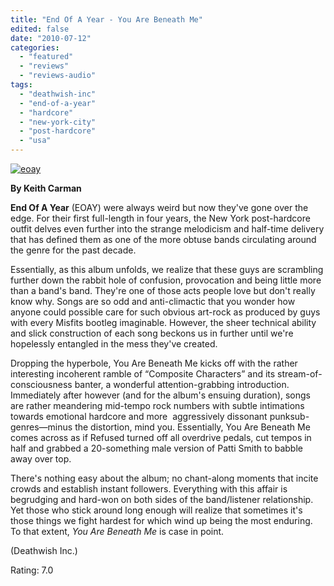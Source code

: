 ```yaml
---
title: "End Of A Year - You Are Beneath Me"
edited: false
date: "2010-07-12"
categories:
  - "featured"
  - "reviews"
  - "reviews-audio"
tags:
  - "deathwish-inc"
  - "end-of-a-year"
  - "hardcore"
  - "new-york-city"
  - "post-hardcore"
  - "usa"
---
```


[![](http://www.hellbound.ca/wp-content/uploads/2010/07/eoay.jpg "eoay")](http://www.hellbound.ca/wp-content/uploads/2010/07/eoay.jpg)

**By Keith Carman**

**End Of A Year** (EOAY) were always weird but now they've gone over the edge. For their first full-length in four years, the New York post-hardcore outfit delves even further into the strange melodicism and half-time delivery that has defined them as one of the more obtuse bands circulating around the genre for the past decade.

Essentially, as this album unfolds, we realize that these guys are scrambling further down the rabbit hole of confusion, provocation and being little more than a band's band. They're one of those acts people love but don't really know why. Songs are so odd and anti-climactic that you wonder how anyone could possible care for such obvious art-rock as produced by guys with every Misfits bootleg imaginable. However, the sheer technical ability and slick construction of each song beckons us in further until we're hopelessly entangled in the mess they've created.

Dropping the hyperbole, You Are Beneath Me kicks off with the rather interesting incoherent ramble of “Composite Characters” and its stream-of-consciousness banter, a wonderful attention-grabbing introduction. Immediately after however (and for the album's ensuing duration), songs are rather meandering mid-tempo rock numbers with subtle intimations towards emotional hardcore and more  aggressively dissonant punksub-genres—minus the distortion, mind you. Essentially, You Are Beneath Me comes across as if Refused turned off all overdrive pedals, cut tempos in half and grabbed a 20-something male version of Patti Smith to babble away over top.

There's nothing easy about the album; no chant-along moments that incite crowds and establish instant followers. Everything with this affair is begrudging and hard-won on both sides of the band/listener relationship. Yet those who stick around long enough will realize that sometimes it's those things we fight hardest for which wind up being the most enduring. To that extent, _You Are Beneath Me_ is case in point.

(Deathwish Inc.)

Rating: 7.0
